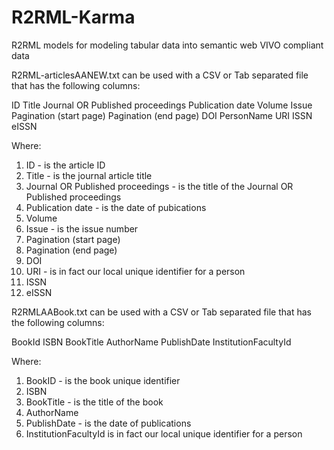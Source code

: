 R2RML-Karma
===========

R2RML models for modeling tabular data into semantic web VIVO compliant data

R2RML-articlesAANEW.txt can be used with a CSV or Tab separated file that has the following columns:

ID	Title	Journal OR Published proceedings	Publication date	Volume	Issue	Pagination (start page)	Pagination (end page)	DOI	PersonName	URI	ISSN	eISSN			

Where:

1. ID - is the article ID
2. Title - is the journal article title
3. Journal OR Published proceedings - is the title of the Journal OR Published proceedings
4. Publication date - is the date of pubications
5. Volume
6. Issue - is the issue number
7. Pagination (start page)
8. Pagination (end page)
9. DOI
10. URI - is in fact our local unique identifier for a person 
11. ISSN
12. eISSN


R2RMLAABook.txt can be used with a CSV or Tab separated file that has the following columns:

BookId	ISBN	BookTitle	AuthorName	PublishDate	InstitutionFacultyId

Where:

1. BookID - is the book unique identifier
2. ISBN 
3. BookTitle - is the title of the book
4. AuthorName
5. PublishDate - is the date of publications
6. InstitutionFacultyId is in fact our local unique identifier for a person 

